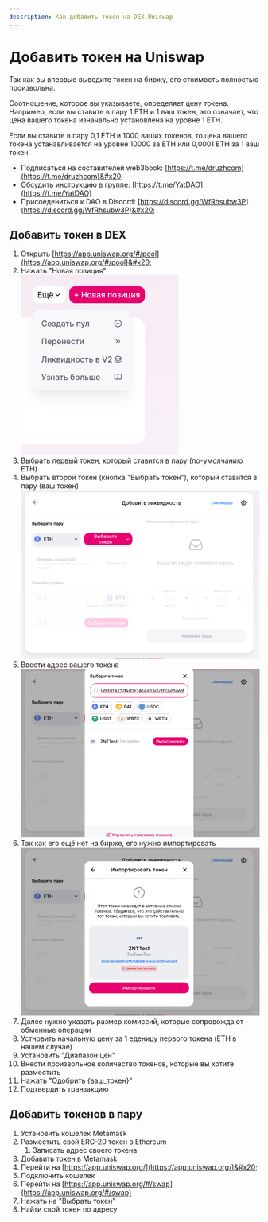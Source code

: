 ```yaml
---
description: Как добавить токен на DEX Uniswap
---
```


# Добавить токен на Uniswap

Так как вы впервые выводите токен на биржу, его стоимость полностью произвольна.&#x20;

Соотношение, которое вы указываете, определяет цену токена. Например, если вы ставите в пару 1 ETH и 1 ваш токен, это означает, что цена вашего токена изначально установлена на уровне 1 ETH.&#x20;

Если вы ставите в пару 0,1 ETH и 1000 ваших токенов, то цена вашего токена устанавливается на уровне 10000 за ETH или 0,0001 ETH за 1 ваш токен.

* Подписаться на составителей web3book: [https://t.me/druzhcom](https://t.me/druzhcom)&#x20;
* Обсудить инструкцию в группе: [https://t.me/YatDAO](https://t.me/YatDAO)
* Присоедениться к DAO в Discord: [https://discord.gg/WfRhsubw3P](https://discord.gg/WfRhsubw3P)&#x20;

## Добавить токен в DEX

1. Открыть [https://app.uniswap.org/#/pool](https://app.uniswap.org/#/pool)&#x20;
2. Нажать "Новая позиция"\
   ![](<../.gitbook/assets/Screenshot from 2022-09-19 12-28-34.png>)
3. Выбрать первый токен, который ставится в пару (по-умолчанию ETH)
4. Выбрать второй токен (кнопка "Выбрать токен"), который ставится в пару (ваш токен)\
   ![](<../.gitbook/assets/Screenshot from 2022-09-19 12-28-43.png>)
5. Ввести адрес вашего токена\
   ![](<../.gitbook/assets/Screenshot from 2022-09-19 12-29-09.png>)
6. Так как его ещё нет на бирже, его нужно импортировать\
   ![](<../.gitbook/assets/Screenshot from 2022-09-19 12-29-13.png>)
7. Далее нужно указать размер комиссий, которые сопровождают обменные операции
8. Устновить начальную цену за 1 еденицу первого токена (ETH в нашем случае)
9. Установить "Диапазон цен"
10. Внести произвольное количество токенов, которые вы хотите разместить
11. Нажать "Одобрить {ваш\_токен}"
12. Подтвердить транзакцию



## Добавить токенов в пару

1. Установить кошелек Metamask
2. Разместить свой ERC-20 токен в Ethereum
   1. Записать адрес своего токена
3. Добавить токен в Metamask
4. Перейти на [https://app.uniswap.org/](https://app.uniswap.org/)&#x20;
5. Подключить кошелек
6. Перейти на [https://app.uniswap.org/#/swap](https://app.uniswap.org/#/swap)
7. Нажать на "Выбрать токен"
8. Найти свой токен по адресу&#x20;
